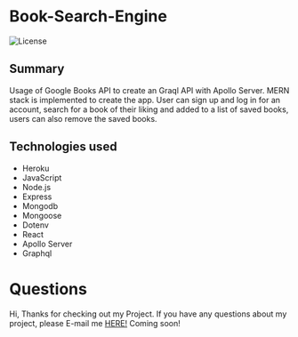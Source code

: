 # Book-Search-Engine

![License](https://img.shields.io/static/v1?label=License&message=MIT&color=GREEN)

## Summary

Usage of Google Books API to create an Graql API with Apollo Server. MERN stack is implemented to create the app. User can sign up and log in for an account, search for a book of their liking and added to a list of saved books, users can also remove the saved books.

## Technologies used

* Heroku
* JavaScript
* Node.js
* Express
* Mongodb
* Mongoose
* Dotenv
* React
* Apollo Server
* Graphql

# Questions
Hi, Thanks for checking out my Project. If you have any questions about my project, please E-mail me [HERE!](mailto:stanggurl02#gmail.com) Coming soon!
